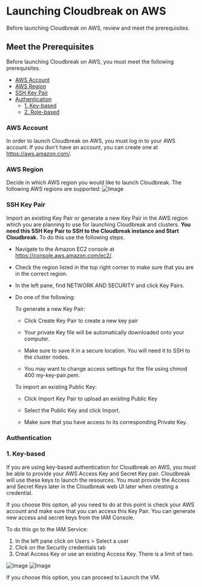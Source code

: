 # Launching Cloudbreak on AWS
Before launching Cloudbreak on AWS, review and meet the prerequisites.

## Meet the Prerequisites
Before launching Cloudbreak on AWS, you must meet the following prerequisites.

 - [AWS Account](#aws-account)
 - [AWS Region](#aws-region)
 - [SSH Key Pair](#ssh-key-pair)
 - [Authentication](#authentication)
     - [1. Key-based](#1-key-based)
     - [2. Role-based](#2-role-based)
  
 ### AWS Account
 In order to launch Cloudbreak on AWS, you must log in to your AWS account. If you don't have an account, you can create one at https://aws.amazon.com/.
 ### AWS Region
 Decide in which AWS region you would like to launch Cloudbreak. The following AWS regions are supported:
![Image](https://github.com/purn1mak/HadoopSummitCloudbreak/blob/master/Regions.png)
 ### SSH Key Pair
 Import an existing Key Pair or generate a new Key Pair in the AWS region which you are planning to use for launching Cloudbreak and clusters. **You need this SSH Key Pair to SSH to the Cloudbreak instance and Start Cloudbreak.** To do this use the following steps.

  - Navigate to the Amazon EC2 console at https://console.aws.amazon.com/ec2/.
 
  - Check the region listed in the top right corner to make sure that you are in the correct region.
 
  - In the left pane, find NETWORK AND SECURITY and click Key Pairs.
 
  - Do one of the following:
 
    To generate a new Key Pair:
   
      - Click Create Key Pair to create a new key pair
    
      - Your private Key file will be automatically downloaded onto your computer.
    
      - Make sure to save it in a secure location. You will need it to SSH to the cluster nodes. 
    
      - You may want to change access settings for the file using chmod 400 my-key-pair.pem.

   
    To import an existing Public Key:
   
     - Click Import Key Pair to upload an existing Public Key 
    
     - Select the Public Key and click Import.
   
     - Make sure that you have access to its corresponding Private Key.


 ### Authentication
  
### 1. Key-based
If you are using key-based authentication for Cloudbreak on AWS, you must be able to provide your AWS Access Key and Secret Key pair. Cloudbreak will use these keys to launch the resources. You must provide the Access and Secret Keys later in the Cloudbreak web UI later when creating a credential.

If you choose this option, all you need to do at this point is check your AWS account and make sure that you can access this Key Pair. You can generate new access and secret keys from the IAM Console.

To do this go to the IAM Service:
 1. In the left pane click on Users > Select a user 
 2. Click on the Security credentials tab
 3. Creat Access Key or use an existing Access Key. There is a limit of two.

![Image](https://github.com/purn1mak/HadoopSummitCloudbreak/blob/master/AWS_Users.png)
![Image](https://github.com/purn1mak/HadoopSummitCloudbreak/blob/master/CreateAccessKey.png)
  
If you choose this option, you can proceed to Launch the VM.  
